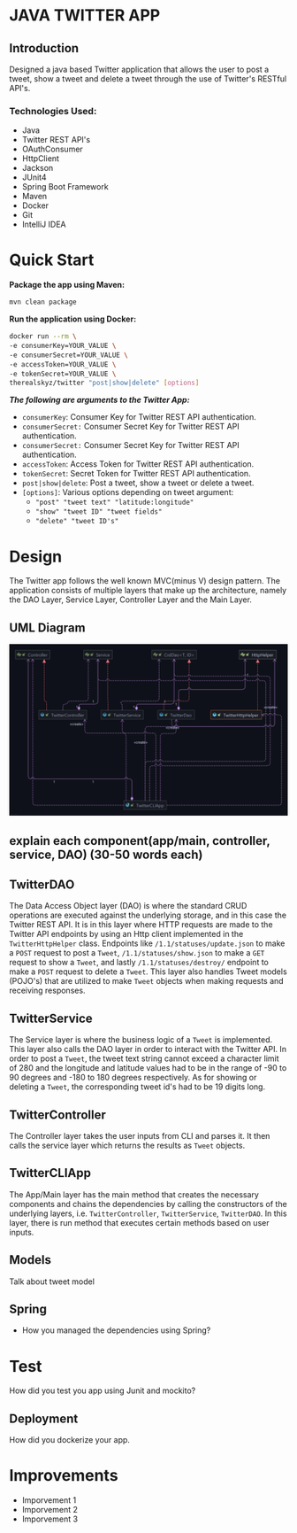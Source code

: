 # JAVA TWITTER APP

## Introduction
Designed a java based Twitter application that allows the user to post a tweet, show a tweet and delete
a tweet through the use of Twitter's RESTful API's.

### Technologies Used:
* Java
* Twitter REST API's
* OAuthConsumer
* HttpClient
* Jackson
* JUnit4
* Spring Boot Framework
* Maven
* Docker
* Git
* IntelliJ IDEA

# Quick Start
**Package the app using Maven:**
```bash
mvn clean package
```
**Run the application using Docker:**
```bash
docker run --rm \
-e consumerKey=YOUR_VALUE \
-e consumerSecret=YOUR_VALUE \
-e accessToken=YOUR_VALUE \
-e tokenSecret=YOUR_VALUE \
therealskyz/twitter "post|show|delete" [options]
```
***The following are arguments to the Twitter App:***
* `consumerKey`: Consumer Key for Twitter REST API authentication.
* `consumerSecret:` Consumer Secret Key for Twitter REST API authentication.
* `consumerSecret:` Consumer Secret Key for Twitter REST API authentication.
* `accessToken`: Access Token for Twitter REST API authentication.
* `tokenSecret`: Secret Token for Twitter REST API authentication.
* `post|show|delete`: Post a tweet, show a tweet or delete a tweet.
* `[options]`: Various options depending on tweet argument:
  * `"post" "tweet text" "latitude:longitude"`
  * `"show" "tweet ID" "tweet fields"`
  * `"delete" "tweet ID's"`
  
# Design
The Twitter app follows the well known MVC(minus V) design pattern. The application consists of multiple layers that make up the 
architecture, namely the DAO Layer, Service Layer, Controller Layer and the Main Layer.
## UML Diagram
![uml](./assets/uml.png)

## explain each component(app/main, controller, service, DAO) (30-50 words each)
## TwitterDAO
The Data Access Object layer (DAO) is where the standard CRUD operations are executed against the underlying storage, and in this case
the Twitter REST API. It is in this layer where HTTP requests are made to the Twitter API endpoints by using an Http client implemented in the `TwitterHttpHelper` class. Endpoints like `/1.1/statuses/update.json` to make a `POST` request to post a `Tweet`, `/1.1/statuses/show.json` to make a `GET` request to show a `Tweet`, and lastly `/1.1/statuses/destroy/` endpoint to make a `POST` request to delete a `Tweet`. This layer also handles Tweet models (POJO's) that are utilized to make `Tweet` objects when making requests and receiving responses.

## TwitterService
The Service layer is where the business logic of a `Tweet` is implemented. This layer also calls the DAO layer in order to interact with the Twitter API. In order to post a `Tweet`, the tweet text string cannot exceed a character limit of 280 and the longitude and latitude values had to be in the range of -90 to 90 degrees and -180 to 180 degrees respectively. As for showing or deleting a `Tweet`, the corresponding tweet id's had to be 19 digits long.

## TwitterController
The Controller layer takes the user inputs from CLI and parses it. It then calls the service layer which returns the results as `Tweet` objects.

## TwitterCLIApp
The App/Main layer has the main method that creates the necessary components and chains the dependencies by calling the constructors of the underlying layers, i.e. `TwitterController`, `TwitterService`, `TwitterDAO`. In this layer, there is run method that executes certain methods based on user inputs.

## Models
Talk about tweet model

## Spring
- How you managed the dependencies using Spring?

# Test
How did you test you app using Junit and mockito?

## Deployment
How did you dockerize your app.

# Improvements
- Imporvement 1
- Imporvement 2
- Imporvement 3
```